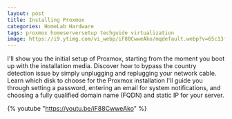 ```yaml
---
layout: post
title: Installing Proxmox
categories: HomeLab Hardware
tags: proxmox homeserversetup techguide virtualization 
image: https://i9.ytimg.com/vi_webp/iF88CwweAko/mqdefault.webp?v=65c13fef&sqp=CMS3q68G&rs=AOn4CLDNC7AHOI2AiNa2_6qm8T2bcf35Gw
---
```


I'll show you the initial setup of Proxmox, starting from the moment you boot up with the installation media.
Discover how to bypass the country detection issue by simply unplugging and replugging your network cable.
Learn which disk to choose for the Proxmox installation
I'll guide you through setting a password, entering an email for system notifications, and choosing a fully qualified domain name (FQDN) and static IP for your server.


{% youtube "https://youtu.be/iF88CwweAko" %}
